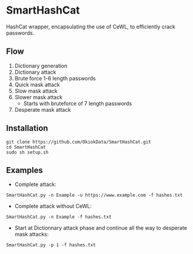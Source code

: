 # SmartHashCat

HashCat wrapper, encapsulating the use of CeWL, to efficiently crack passwords.

## Flow

1. Dictionary generation
2. Dictionary attack
3. Brute force 1-6 length passwords
4. Quick mask attack
5. Slow mask attack
6. Slower mask attack
    - Starts with bruteforce of 7 length passwords
7. Desperate mask attack

## Installation
```
git clone https://github.com/OkiokData/SmartHashCat.git
cd SmartHashCat
sudo sh setup.sh
```

## Examples
- Complete attack:
```
SmartHashCat.py -n Example -u https://www.example.com -f hashes.txt
```

- Complete attack without CeWL:
```
SmartHashCat.py -n Example -f hashes.txt
```

- Start at Dictionnary attack phase and continue all the way to desperate mask attacks:
```
SmartHashCat.py -p 1 -f hashes.txt
```
